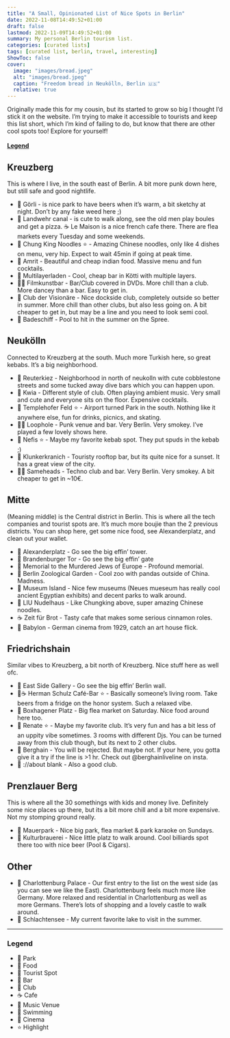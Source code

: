 ```yaml
---
title: "A Small, Opinionated List of Nice Spots in Berlin"
date: 2022-11-08T14:49:52+01:00
draft: false
lastmod: 2022-11-09T14:49:52+01:00
summary: My personal Berlin tourism list.
categories: [curated lists]
tags: [curated list, berlin, travel, interesting]
ShowToc: false
cover:
  image: "images/bread.jpeg"
  alt: "images/bread.jpeg"
  caption: "Freedom bread in Neukölln, Berlin 🇺🇸"
  relative: true
---
```


Originally made this for my cousin, but its started to grow so big I thought I’d stick it on the website. I’m trying to make it accessible to tourists and keep this list short, which I’m kind of failing to do, but know that there are other cool spots too! Explore for yourself!
\
\
**[Legend](#legend)**

## Kreuzberg

This is where I live, in the south east of Berlin. A bit more punk down here, but still safe and good nightlife.

- 🌳 Görli - is nice park to have beers when it’s warm, a bit sketchy at night. Don’t by any fake weed here ;)
- 🌳 Landwehr canal - is cute to walk along, see the old men play boules and get a pizza. ☕️ Le Maison is a nice french cafe there. There are flea markets every Tuesday and some weekends.
- 🍖 Chung King Noodles ⭐️ - Amazing Chinese noodles, only like 4 dishes on menu, very hip. Expect to wait 45min if going at peak time.
- 🍖 Amrit - Beautiful and cheap indian food. Massive menu and fun cocktails.
- 🍺 Multilayerladen - Cool, cheap bar in Kötti with multiple layers.
- 🍺💃 Filmkunstbar - Bar/Club covered in DVDs. More chill than a club. More dancey than a bar. Easy to get in.
- 💃 Club der Visionäre - Nice dockside club, completely outside so better in summer. More chill than other clubs, but also less going on. A bit cheaper to get in, but may be a line and you need to look semi cool.
- 🌊 Badeschiff - Pool to hit in the summer on the Spree.

## Neukölln

Connected to Kreuzberg at the south. Much more Turkish here, so great kebabs. It’s a big neighborhood.

- 🍺 Reuterkiez - Neighborhood in north of neukolln with cute cobblestone streets and some tucked away dive bars which you can happen upon.
- 💃 Kwia - Different style of club. Often playing ambient music. Very small and cute and everyone sits on the floor. Expensive cocktails.
- 🌳 Templehofer Feld ⭐️ - Airport turned Park in the south. Nothing like it anywhere else, fun for drinks, picnics, and skating.
- 🍺🎸 Loophole - Punk venue and bar. Very Berlin. Very smokey. I’ve played a few lovely shows here.
- 🍖 Nefis ⭐️ - Maybe my favorite kebab spot. They put spuds in the kebab ;)
- 🍺 Klunkerkranich - Touristy rooftop bar, but its quite nice for a sunset. It has a great view of the city.
- 🍺💃 Sameheads - Techno club and bar. Very Berlin. Very smokey. A bit cheaper to get in ~10€.

## Mitte

(Meaning middle) is the Central district in Berlin. This is where all the tech companies and tourist spots are. It’s much more boujie than the 2 previous districts. You can shop here, get some nice food, see Alexanderplatz, and clean out your wallet.

- 📸 Alexanderplatz - Go see the big effin’ tower.
- 📸 Brandenburger Tor - Go see the big effin’ gate
- 📸 Memorial to the Murdered Jews of Europe - Profound memorial.
- 📸 Berlin Zoological Garden - Cool zoo with pandas outside of China. Madness.
- 📸 Museum Island - Nice few museums (Neues mueseum has really cool ancient Egyptian exhibits) and decent parks to walk around.
- 🍖 LIU Nudelhaus - Like Chungking above, super amazing Chinese noodles.
- ☕️ Zeit für Brot - Tasty cafe that makes some serious cinnamon roles.
- 🎥 Babylon - German cinema from 1929, catch an art house flick.

## Friedrichshain

Similar vibes to Kreuzberg, a bit north of Kreuzberg. Nice stuff here as well ofc.

- 📸 East Side Gallery - Go see the big effin’ Berlin wall.
- 🍺☕️ Herman Schulz Café-Bar ⭐️ - Basically someone’s living room. Take beers from a fridge on the honor system. Such a relaxed vibe.
- 🌳 Boxhagener Platz - Big flea market on Saturday. Nice food around here too.
- 💃 Renate ⭐️ - Maybe my favorite club. It’s very fun and has a bit less of an uppity vibe sometimes. 3 rooms with different Djs. You can be turned away from this club though, but its next to 2 other clubs.
- 💃 Berghain - You will be rejected. But maybe not. If your here, you gotta give it a try if the line is >1 hr. Check out @berghainliveline on insta.
- 💃 ://about blank - Also a good club.

## Prenzlauer Berg

This is where all the 30 somethings with kids and money live. Definitely some nice places up there, but its a bit more chill and a bit more expensive. Not my stomping ground really.

- 🌳 Mauerpark - Nice big park, flea market & park karaoke on Sundays.
- 🍺 Kulturbrauerei - Nice little platz to walk around. Cool billiards spot there too with nice beer (Pool & Cigars).

## Other

- 🌳 Charlottenburg Palace - Our first entry to the list on the west side (as you can see we like the East). Charlottenburg feels much more like Germany. More relaxed and residential in Charlottenburg as well as more Germans. There’s lots of shopping and a lovely castle to walk around.
- 🌊 Schlachtensee - My current favorite lake to visit in the summer.

---

### Legend

- 🌳 Park
- 🍖 Food
- 📸 Tourist Spot
- 🍺 Bar
- 💃 Club
- ☕️ Cafe
- 🎸 Music Venue
- 🌊 Swimming
- 🎥 Cinema
- ⭐️ Highlight

